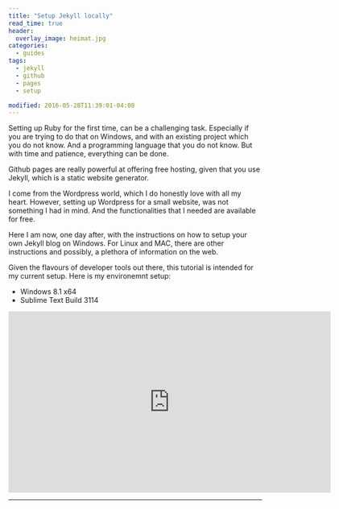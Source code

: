 ```yaml
---
title: "Setup Jekyll locally"
read_time: true
header:
  overlay_image: heimat.jpg  
categories:  
  - guides
tags:
  - jekyll
  - github
  - pages
  - setup

modified: 2016-05-28T11:39:01-04:00
---
```


Setting up Ruby for the first time, can be a challenging task. Especially if you are trying to do that on Windows, and with an existing project which you do not know. And a programming language that you do not know. But with time and patience, everything can be done.

Github pages are really powerful at offering free hosting, given that you use Jekyll, which is a static website generator.

I come from the Wordpress world, which I do honestly love with all my heart. However, setting up Wordpress for a small website, was not something I had in mind. And the functionalities that I needed are available for free.

Here I am now, one day after, with the instructions on how to setup your own Jekyll blog on Windows. For Linux and MAC, there are other instructions and possibly, a plethora of information on the web.

Given the flavours of developer tools out there, this tutorial is intended for my current setup. Here is my environemnt setup:

* Windows 8.1 x64
* Sublime Text Build 3114


<iframe width="640" height="360" src="https://www.youtube-nocookie.com/embed/o0t3bSE6G-I?controls=0&amp;showinfo=0" frameborder="0" allowfullscreen></iframe>



---